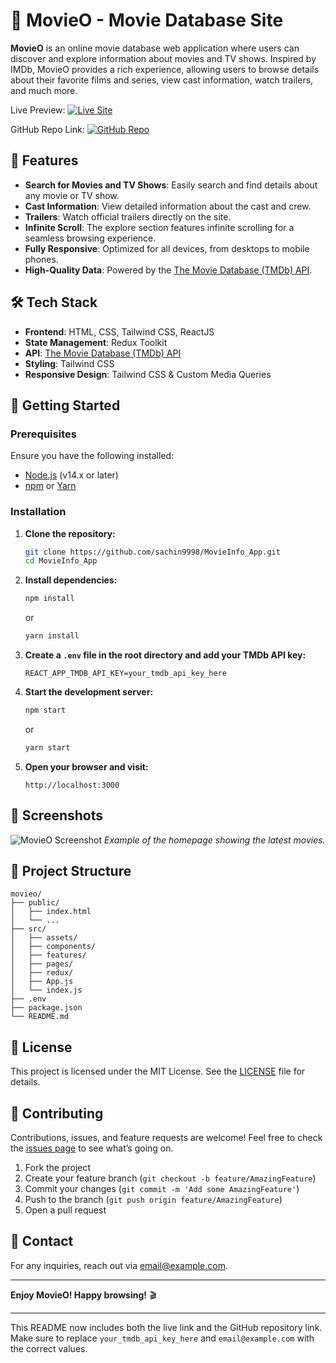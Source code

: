 # 🎥 MovieO - Movie Database Site

**MovieO** is an online movie database web application where users can discover and explore information about movies and TV shows. Inspired by IMDb, MovieO provides a rich experience, allowing users to browse details about their favorite films and series, view cast information, watch trailers, and much more.

Live Preview: [![Live Site](https://img.shields.io/badge/Live%20Site-Visit-blue)](https://movieoinfo.vercel.app/)

GitHub Repo Link: [![GitHub Repo](https://img.shields.io/badge/GitHub-Repo-green)](https://github.com/sachin9998/MovieInfo_App)

## 🌟 Features

- **Search for Movies and TV Shows**: Easily search and find details about any movie or TV show.
- **Cast Information**: View detailed information about the cast and crew.
- **Trailers**: Watch official trailers directly on the site.
- **Infinite Scroll**: The explore section features infinite scrolling for a seamless browsing experience.
- **Fully Responsive**: Optimized for all devices, from desktops to mobile phones.
- **High-Quality Data**: Powered by the [The Movie Database (TMDb) API](https://www.themoviedb.org/).

## 🛠️ Tech Stack

- **Frontend**: HTML, CSS, Tailwind CSS, ReactJS
- **State Management**: Redux Toolkit
- **API**: [The Movie Database (TMDb) API](https://www.themoviedb.org/)
- **Styling**: Tailwind CSS
- **Responsive Design**: Tailwind CSS & Custom Media Queries

## 🚀 Getting Started

### Prerequisites

Ensure you have the following installed:

- [Node.js](https://nodejs.org/) (v14.x or later)
- [npm](https://www.npmjs.com/) or [Yarn](https://yarnpkg.com/)

### Installation

1. **Clone the repository:**

   ```bash
   git clone https://github.com/sachin9998/MovieInfo_App.git
   cd MovieInfo_App
   ```

2. **Install dependencies:**

   ```bash
   npm install
   ```

   or

   ```bash
   yarn install
   ```

3. **Create a `.env` file in the root directory and add your TMDb API key:**

   ```env
   REACT_APP_TMDB_API_KEY=your_tmdb_api_key_here
   ```

4. **Start the development server:**

   ```bash
   npm start
   ```

   or

   ```bash
   yarn start
   ```

5. **Open your browser and visit:**
   ```
   http://localhost:3000
   ```

## 📸 Screenshots

![MovieO Screenshot](./screenshots/homepage.png)
_Example of the homepage showing the latest movies._

## 📂 Project Structure

```plaintext
movieo/
├── public/
│   ├── index.html
│   └── ...
├── src/
│   ├── assets/
│   ├── components/
│   ├── features/
│   ├── pages/
│   ├── redux/
│   ├── App.js
│   └── index.js
├── .env
├── package.json
└── README.md
```

## 📝 License

This project is licensed under the MIT License. See the [LICENSE](LICENSE) file for details.

## 🤝 Contributing

Contributions, issues, and feature requests are welcome! Feel free to check the [issues page](https://github.com/sachin9998/MovieInfo_App/issues) to see what’s going on.

1. Fork the project
2. Create your feature branch (`git checkout -b feature/AmazingFeature`)
3. Commit your changes (`git commit -m 'Add some AmazingFeature'`)
4. Push to the branch (`git push origin feature/AmazingFeature`)
5. Open a pull request

## 💬 Contact

For any inquiries, reach out via [email@example.com](mailto:email@example.com).

---

**Enjoy MovieO! Happy browsing!** 🎬

---

This README now includes both the live link and the GitHub repository link. Make sure to replace `your_tmdb_api_key_here` and `email@example.com` with the correct values.
